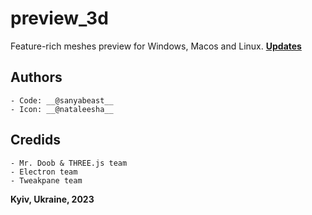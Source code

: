 # preview_3d
Feature-rich meshes preview for Windows, Macos and Linux.
[__Updates__](https://github.com/sanyabeast/preview_3d)
## Authors
    - Code: __@sanyabeast__
    - Icon: __@nataleesha__
## Credids
    - Mr. Doob & THREE.js team
    - Electron team
    - Tweakpane team
__Kyiv, Ukraine, 2023__